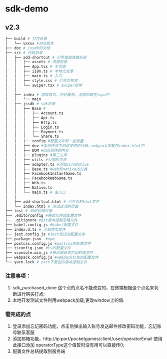 # sdk-demo
## v2.3

```sh
├── build # 打包目录
│   └── vxxxx #对应版本
├── doc # jssdk的文档
├── src # 代码目录
│   ├── add-shortcut # 引导桌面收藏目录
│   │   ├── assets # 资源目录
│   │   ├── App.tsx # 主页面
│   │   ├── i18n.ts # 本地化资源
│   │   ├── main.ts # 入口
│   │   ├── style.css # 引导页样式
│   │   └── swiper.tsx # swiper组件
│   │   
│   ├── index # 游戏首页，已经废弃，全部加载在sspa中
│   │   └── main
│   ├── jssdk # sdk目录
│   │   ├── Base #
│   │   │   ├── Account.ts
│   │   │   ├── Api.ts
│   │   │   ├── Http.ts
│   │   │   ├── Login.ts
│   │   │   ├── Payment.ts
│   │   │   └── Share.ts
│   │   ├── config #配置文件和一些常量
│   │   ├── dev #本地环境下测试使用的代码，webpack加载在index.html中
│   │   ├── DOM #dom组件的内容 
│   │   ├── plugins #第三方库 
│   │   ├── utils #公用的方法
│   │   ├── adapter.ts #添加JsToNative
│   │   ├── Base.ts #web和native的父类
│   │   ├── FacebookInstantGame.ts 
│   │   ├── FacebookWebGame.ts 
│   │   ├── Web.ts 
│   │   ├── Native.ts 
│   │   └── main.ts # 主入口
│   │  
│   ├── add-shortcut.html # 引导页的html文件
│   └── index.html # 测试启动的页面
├── test # 测试代码目录
├── .editorconfig #格式化样式配置文件
├── .gitignore #git版本控制忽略文件
├── babel.config.js #babel配置文件
├── index.d.ts # 全局类型文件
├── jest.config.js #jest测试的配置文件
├── package.json  #npm
├── postcss.config.js #postcss的配置文件
├── tsconfig.json #ts的配置文件
├── vconsole.min.js #移动端日志打印的库文件
├── webpack.config.js #webpack打包的配置文件
└── yarn.lock # yarn下载包的版本控制文件
```



### 注意事项：

  1. sdk_purchased_done 这个点的点名不能改变的，在微端根据这个点名来判断进行购买打点;
  2. 本地开发测试文件利用webpack加载,更改window上的值.

### 需完成的点

  1. 登录添加忘记密码功能，点击后弹出输入账号发送邮件修改密码功能，忘记账号联系客服
  2. 添加邮箱功能，http://ip:port/pocketgames/client/user/operatorEmail   使用此接口添加 operatorType这个值暂时没有用可以直接传0;
  3. 配置文件总结提取到服务端
